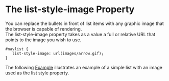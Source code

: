 
# The list-style-image Property
You can replace the bullets in front of list items with any graphic image that the browser is capable of rendering.  
The list-style-image property takes as a value a full or relative URL that points to the
image you wish to use.

~~~
#navlist {
   list-style-image: url(images/arrow.gif);
} 
~~~

The following <a href = "archives/Class Htmls/listexample.htm" target= "_blank">Example</a> illustrates an example of
a simple list with an image used as the list style property.
